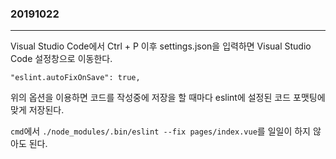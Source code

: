 ### 20191022
---

Visual Studio Code에서 Ctrl + P 이후 settings.json을 입력하면 Visual Studio Code 설정창으로 이동한다.

```
"eslint.autoFixOnSave": true,
```

위의 옵션을 이용하면 코드를 작성중에 저장을 할 때마다 eslint에 설정된 코드 포맷팅에 맞게 저장된다.

`cmd`에서 `./node_modules/.bin/eslint --fix pages/index.vue`를 일일이 하지 않아도 된다.